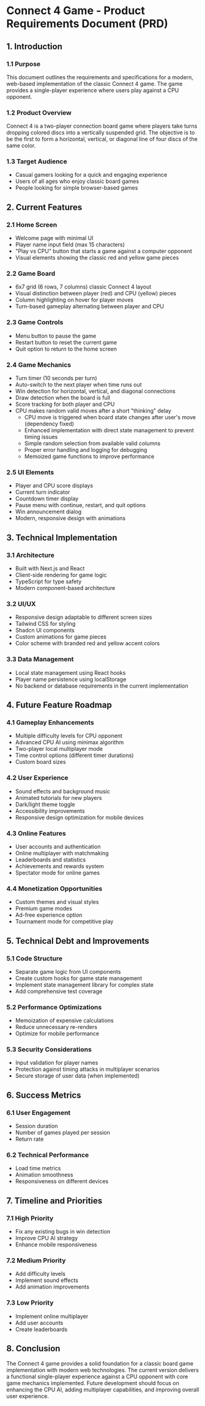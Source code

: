 # Connect 4 Game - Product Requirements Document (PRD)

## 1. Introduction

### 1.1 Purpose
This document outlines the requirements and specifications for a modern, web-based implementation of the classic Connect 4 game. The game provides a single-player experience where users play against a CPU opponent.

### 1.2 Product Overview
Connect 4 is a two-player connection board game where players take turns dropping colored discs into a vertically suspended grid. The objective is to be the first to form a horizontal, vertical, or diagonal line of four discs of the same color.

### 1.3 Target Audience
- Casual gamers looking for a quick and engaging experience
- Users of all ages who enjoy classic board games
- People looking for simple browser-based games

## 2. Current Features

### 2.1 Home Screen
- Welcome page with minimal UI
- Player name input field (max 15 characters)
- "Play vs CPU" button that starts a game against a computer opponent
- Visual elements showing the classic red and yellow game pieces

### 2.2 Game Board
- 6x7 grid (6 rows, 7 columns) classic Connect 4 layout
- Visual distinction between player (red) and CPU (yellow) pieces
- Column highlighting on hover for player moves
- Turn-based gameplay alternating between player and CPU

### 2.3 Game Controls
- Menu button to pause the game
- Restart button to reset the current game
- Quit option to return to the home screen

### 2.4 Game Mechanics
- Turn timer (10 seconds per turn)
- Auto-switch to the next player when time runs out
- Win detection for horizontal, vertical, and diagonal connections
- Draw detection when the board is full
- Score tracking for both player and CPU
- CPU makes random valid moves after a short "thinking" delay
  - CPU move is triggered when board state changes after user's move (dependency fixed)
  - Enhanced implementation with direct state management to prevent timing issues
  - Simple random selection from available valid columns
  - Proper error handling and logging for debugging
  - Memoized game functions to improve performance

### 2.5 UI Elements
- Player and CPU score displays
- Current turn indicator
- Countdown timer display
- Pause menu with continue, restart, and quit options
- Win announcement dialog
- Modern, responsive design with animations

## 3. Technical Implementation

### 3.1 Architecture
- Built with Next.js and React
- Client-side rendering for game logic
- TypeScript for type safety
- Modern component-based architecture

### 3.2 UI/UX
- Responsive design adaptable to different screen sizes
- Tailwind CSS for styling
- Shadcn UI components
- Custom animations for game pieces
- Color scheme with branded red and yellow accent colors

### 3.3 Data Management
- Local state management using React hooks
- Player name persistence using localStorage
- No backend or database requirements in the current implementation

## 4. Future Feature Roadmap

### 4.1 Gameplay Enhancements
- Multiple difficulty levels for CPU opponent
- Advanced CPU AI using minimax algorithm
- Two-player local multiplayer mode
- Time control options (different timer durations)
- Custom board sizes

### 4.2 User Experience
- Sound effects and background music
- Animated tutorials for new players
- Dark/light theme toggle
- Accessibility improvements
- Responsive design optimization for mobile devices

### 4.3 Online Features
- User accounts and authentication
- Online multiplayer with matchmaking
- Leaderboards and statistics
- Achievements and rewards system
- Spectator mode for online games

### 4.4 Monetization Opportunities
- Custom themes and visual styles
- Premium game modes
- Ad-free experience option
- Tournament mode for competitive play

## 5. Technical Debt and Improvements

### 5.1 Code Structure
- Separate game logic from UI components
- Create custom hooks for game state management
- Implement state management library for complex state
- Add comprehensive test coverage

### 5.2 Performance Optimizations
- Memoization of expensive calculations
- Reduce unnecessary re-renders
- Optimize for mobile performance

### 5.3 Security Considerations
- Input validation for player names
- Protection against timing attacks in multiplayer scenarios
- Secure storage of user data (when implemented)

## 6. Success Metrics

### 6.1 User Engagement
- Session duration
- Number of games played per session
- Return rate

### 6.2 Technical Performance
- Load time metrics
- Animation smoothness
- Responsiveness on different devices

## 7. Timeline and Priorities

### 7.1 High Priority
- Fix any existing bugs in win detection
- Improve CPU AI strategy
- Enhance mobile responsiveness

### 7.2 Medium Priority
- Add difficulty levels
- Implement sound effects
- Add animation improvements

### 7.3 Low Priority
- Implement online multiplayer
- Add user accounts
- Create leaderboards

## 8. Conclusion

The Connect 4 game provides a solid foundation for a classic board game implementation with modern web technologies. The current version delivers a functional single-player experience against a CPU opponent with core game mechanics implemented. Future development should focus on enhancing the CPU AI, adding multiplayer capabilities, and improving overall user experience. 